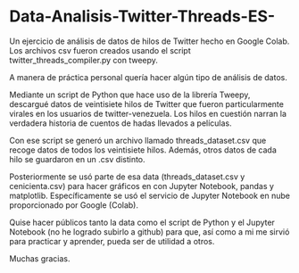 # Data-Analisis-Twitter-Threads-ES-
Un ejercicio de análisis de datos de hilos de Twitter hecho en Google Colab.
Los archivos csv fueron creados usando el script twitter_threads_compiler.py con tweepy.

A manera de práctica personal quería hacer algún tipo de análisis de datos.

Mediante un script de Python que hace uso de la librería Tweepy, descargué datos de veintisiete hilos de Twitter que fueron particularmente virales en los usuarios de twitter-venezuela.
Los hilos en cuestión narran la verdadera historia de cuentos de hadas llevados a películas.

Con ese script se generó un archivo llamado threads_dataset.csv que recoge datos de todos los veintisiete hilos.
Además, otros datos de cada hilo se guardaron en un .csv distinto.

Posteriormente se usó parte de esa data (threads_dataset.csv y cenicienta.csv) para hacer gráficos en con Jupyter Notebook, pandas y matplotlib.
Específicamente se usó el servicio de Jupyter Notebook en nube proporcionado por Google (Colab).

Quise hacer públicos tanto la data como el script de Python y el Jupyter Notebook (no he logrado subirlo a github) para que, así como a mi me sirvió para practicar y aprender, pueda ser de utilidad a otros.

Muchas gracias.

